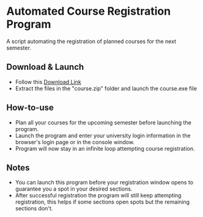 # Automated Course Registration Program
 A script automating the registration of planned courses for the next semester.
 ## Download & Launch
 - Follow this [Download Link](https://uoguelphca-my.sharepoint.com/:f:/g/personal/mbahgat_uoguelph_ca/EtxLFg1bi1pOokQjob8nkdgBsvJ6b7pKoGHzMr6LsZ-7bw?e=WaYNFN) 
 - Extract the files in the "course.zip" folder and launch the course.exe file
 ## How-to-use
 - Plan all your courses for the upcoming semester before launching the program. 
 - Launch the program and enter your university login information in the browser's login page or in the console window. 
 - Program will now stay in an infinite loop attempting course registration.
 ## Notes
 - You can launch this program before your registration window opens to guarantee you a spot in your desired sections.
 - After successful registration the program will still keep attempting registration, this helps if some sections open spots but the remaining sections don't.
